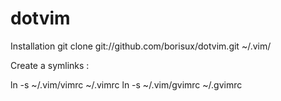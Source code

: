 # dotvim

Installation 
git clone git://github.com/borisux/dotvim.git ~/.vim/


Create a symlinks :

ln -s ~/.vim/vimrc ~/.vimrc
ln -s ~/.vim/gvimrc ~/.gvimrc

